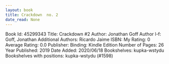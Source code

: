 ```yaml
---
layout: book
title: Crackdown  no. 2
date_read: None
---
```


Book Id: 45299343
Title: Crackdown #2
Author: Jonathan Goff
Author l-f: Goff, Jonathan
Additional Authors: Ricardo Jaime
ISBN: 
My Rating: 0
Average Rating: 0.0
Publisher: 
Binding: Kindle Edition
Number of Pages: 26
Year Published: 2019
Date Added: 2020/06/18
Bookshelves: kupka-wstydu
Bookshelves with positions: kupka-wstydu (#1598)

